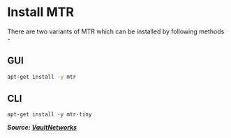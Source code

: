 # Install MTR

There are two variants of MTR which can be installed by following methods -

## GUI

```bash
apt-get install -y mtr
```

## CLI

```
apt-get install -y mtr-tiny
```

***Source: [VaultNetworks](https://www.volico.com/wiki/pages/viewpage.action?pageId=26411025)***
